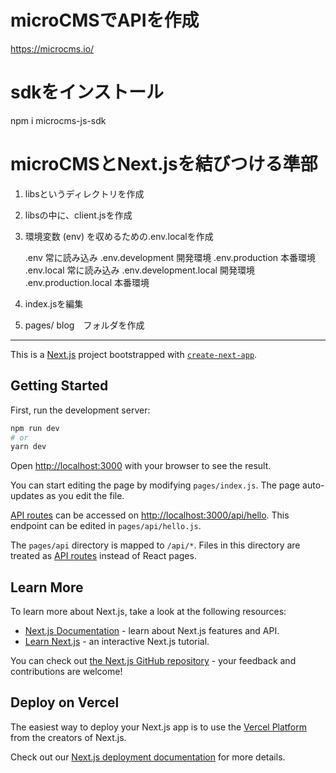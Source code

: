 


# microCMSでAPIを作成
https://microcms.io/

# sdkをインストール
npm i microcms-js-sdk      


# microCMSとNext.jsを結びつける準部
1. libsというディレクトリを作成
2. libsの中に、client.jsを作成
3. 環境変数 (env) を収めるための.env.localを作成

    .env	常に読み込み
    .env.development	開発環境
    .env.production	本番環境
    .env.local	常に読み込み
    .env.development.local	開発環境
    .env.production.local	本番環境

4. index.jsを編集
5. pages/ blog　フォルダを作成

--------------------------------------------------------------

This is a [Next.js](https://nextjs.org/) project bootstrapped with [`create-next-app`](https://github.com/vercel/next.js/tree/canary/packages/create-next-app).

## Getting Started

First, run the development server:

```bash
npm run dev
# or
yarn dev
```

Open [http://localhost:3000](http://localhost:3000) with your browser to see the result.

You can start editing the page by modifying `pages/index.js`. The page auto-updates as you edit the file.

[API routes](https://nextjs.org/docs/api-routes/introduction) can be accessed on [http://localhost:3000/api/hello](http://localhost:3000/api/hello). This endpoint can be edited in `pages/api/hello.js`.

The `pages/api` directory is mapped to `/api/*`. Files in this directory are treated as [API routes](https://nextjs.org/docs/api-routes/introduction) instead of React pages.

## Learn More

To learn more about Next.js, take a look at the following resources:

- [Next.js Documentation](https://nextjs.org/docs) - learn about Next.js features and API.
- [Learn Next.js](https://nextjs.org/learn) - an interactive Next.js tutorial.

You can check out [the Next.js GitHub repository](https://github.com/vercel/next.js/) - your feedback and contributions are welcome!

## Deploy on Vercel

The easiest way to deploy your Next.js app is to use the [Vercel Platform](https://vercel.com/new?utm_medium=default-template&filter=next.js&utm_source=create-next-app&utm_campaign=create-next-app-readme) from the creators of Next.js.

Check out our [Next.js deployment documentation](https://nextjs.org/docs/deployment) for more details.
